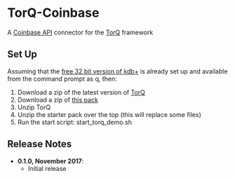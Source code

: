 # TorQ-Coinbase

A [Coinbase API](https://developers.coinbase.com/) connector for the [TorQ](https://github.com/AquaQAnalytics/TorQ) framework

## Set Up 

Assuming that the [free 32 bit version of kdb+](http://kx.com/software-download.php) is already set up and available from the command prompt as q, then:

1. Download a zip of the latest version of [TorQ](https://github.com/AquaQAnalytics/TorQ/archive/master.zip)
2. Download a zip of [this pack](https://github.com/jonathonmcmurray/TorQ-Coinbase/archive/master.zip)
3. Unzip TorQ
4. Unzip the starter pack over the top (this will replace some files)
5. Run the start script: start_torq_demo.sh 

## Release Notes

- **0.1.0, November 2017**:
  * Initial release
